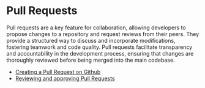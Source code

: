# Pull Requests

Pull requests are a key feature for collaboration, allowing developers to propose changes to a repository and request reviews from their peers.
They provide a structured way to discuss and incorporate modifications, fostering teamwork and code quality.
Pull requests facilitate transparency and accountability in the development process, ensuring that changes are thoroughly reviewed before being merged into the main codebase.

- [Creating a Pull Request on Github](#creating-a-pull-request-on-github)
- [Reviewing and approving Pull Requests](#reviewing-and-approving-pull-requests)
